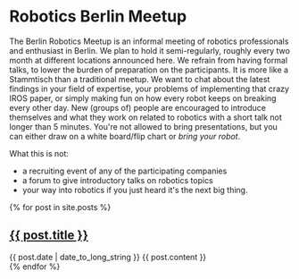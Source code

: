 # Robotics Berlin Meetup

The Berlin Robotics Meetup is an informal meeting of robotics professionals and enthusiast in Berlin. We plan to hold it semi-regularly, roughly every two month at different locations announced here. We refrain from having formal talks, to lower the burden of preparation on the participants. It is more like a Stammtisch than a traditional meetup. We want to chat about the latest findings in your field of expertise, your problems of implementing that crazy IROS paper, or simply making fun on how every robot keeps on breaking every other day.
New (groups of) people are encouraged to introduce themselves and what they work on related to robotics with a short talk not longer than 5 minutes. You're not allowed to bring presentations, but you can either draw on a white board/flip chart or *bring your robot*.

What this is not:

* a recruiting event of any of the participating companies
* a forum to give introductory talks on robotics topics
* your way into robotics if you just heard it's the next big thing.

{% for post in site.posts %}
  <article>
    <h2>
      <a href="{{ post.url }}">
        {{ post.title }}
      </a>
    </h2>
    <time datetime="{{ post.date | date: "%Y-%m-%d" }}">{{ post.date | date_to_long_string }}</time>
    {{ post.content }}
  </article>
{% endfor %}
